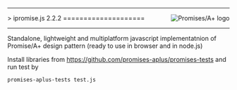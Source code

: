 
***
<a href="http://promisesaplus.com/" style="z-index: 100;">
    <img src="http://promisesaplus.com/assets/logo-small.png" alt="Promises/A+ logo"
         title="Promises/A+ 1.1 compliant" align="right" />
</a>
> ipromise.js 2.2.2
====================


***

Standalone, lightweight and multiplatform javascript implementatnion of Promise/A+ design pattern (ready to use in browser and in node.js)


Install libraries from https://github.com/promises-aplus/promises-tests and
run test by 

    promises-aplus-tests test.js
